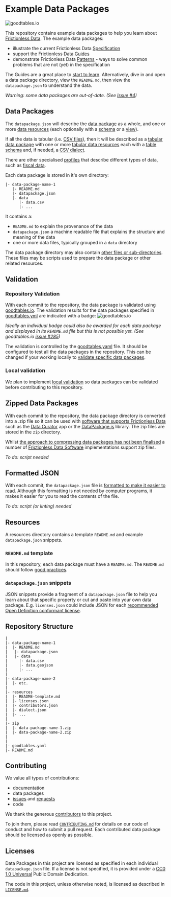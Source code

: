 # Example Data Packages

![goodtables.io](https://goodtables.io/badge/github/frictionlessdata/example-data-packages.svg)

This repository contains example data packages to help you learn about [Frictionless Data](https://frictionlessdata.io/). The example data packages:

- illustrate the current Frictionless Data [Specification](https://frictionlessdata.io/specs/)
- support the Frictionless Data [Guides](https://frictionlessdata.io/guides/)
- demonstrate Frictionless Data [Patterns](https://frictionlessdata.io/specs/patterns/) - ways to solve common problems that are not (yet) in the specification

The Guides are a great place to [start to learn](https://frictionlessdata.io/guides/). Alternatively, dive in and open a data package directory, view the `README.md`, then view the `datapackage.json` to understand the data.

*Warning: some data packages are out-of-date. (See [Issue #4](https://github.com/frictionlessdata/example-data-packages/issues/4))*

## Data Packages

The `datapackage.json` will describe the [data package](https://frictionlessdata.io/specs/data-package/) as a whole, and one or more [data resources](https://frictionlessdata.io/specs/data-resource/) (each optionally with a [schema](https://frictionlessdata.io/specs/data-resource/#resource-schemas) or a [view](https://frictionlessdata.io/specs/views/)).

If all the data is tabular (i.e. [CSV files](https://frictionlessdata.io/guides/csv/)), then it will be described as a [tabular data package](https://frictionlessdata.io/specs/tabular-data-package/) with one or more [tabular data resources](https://frictionlessdata.io/specs/tabular-data-package/) each with a [table schema](https://frictionlessdata.io/specs/table-schema/) and, if needed, a [CSV dialect](https://frictionlessdata.io/specs/csv-dialect/).

There are other specialised [profiles](https://frictionlessdata.io/specs/profiles/) that describe different types of data, such as [fiscal data](https://frictionlessdata.io/specs/fiscal-data-package/).

Each data package is stored in it's own directory:

```
|- data-package-name-1
   |- README.md
   |- datapackage.json
   |- data
      |- data.csv
      |- ...
```

It contains a:

- `README.md` to explain the provenance of the data
- `datapackage.json` a machine readable file that explains the structure and meaning of the data
- one or more data files, typically grouped in a `data` directory

The data package directory may also contain [other files or sub-directories](https://frictionlessdata.io/specs/data-package/#illustrative-structure). These files may be scripts used to prepare the data package or other related resources.

## Validation

### Repository Validation

With each commit to the repository, the data package is validated using [goodtables.io](http://goodtables.io/). The validation results for the data packages specified in [goodtables.yml](goodtables.yml) are indicated with a badge: ![goodtables.io](https://goodtables.io/badge/github/frictionlessdata/example-data-packages.svg)

*Ideally an individual badge could also be awarded for each data package and displayed in its `README.md` file but this is not possible yet. (See goodtables.io [issue #285](https://github.com/frictionlessdata/goodtables.io/issues/285))*

The validation is controlled by the [goodtables.yaml](https://github.com/frictionlessdata/example-data-packages/blob/master/goodtables.yml) file. It should be configured to test all the data packages in the repository. This can be changed if your working locally to [validate specific data packages](https://github.com/frictionlessdata/goodtables.io/blob/master/docs/goodtables_yml.md).

### Local validation

We plan to implement [local validation](https://github.com/frictionlessdata/example-data-packages/issues/6) so data packages can be validated before contributing to this repository.

## Zipped Data Packages

With each commit to the repository, the data package directory is converted into a .zip file so it can be used with [software that supports Frictionless Data ](https://frictionlessdata.io/software/) such as the [Data Curator](http://data-curator.io) app or the [DataPackage.js](https://github.com/frictionlessdata/datapackage-js) library. The zip files are stored in the `zip` directory.

Whilst [the approach to compressing data packages has not been finalised](https://github.com/frictionlessdata/specs/issues/132) a number of [Frictionless Data Software](https://frictionlessdata.io/software/) implementations support zip files.

*To do: script needed*

## Formatted JSON

With each commit, the `datapackage.json` file is [formatted to make it easier to read](https://frictionlessdata.io/guides/publish-faq/#alignment). Although this formatting is not needed by computer programs, it makes it easier for you to read the contents of the file.

*To do: script (or linting) needed*

## Resources

A resources directory contains a template `README.md` and example `datapackage.json` snippets.

### `README.md` template

In this repository, each data package must have a `README.md`. The `README.md` should follow [good practices](https://frictionlessdata.io/guides/publish-faq/#readme).

### `datapackage.json` snippets

JSON snippets provide a fragment of a `datapackage.json` file to help you learn about that specific property or cut and paste into your own data package. E.g. `licenses.json` could include JSON for each [recommended Open Definition conformant license](http://opendefinition.org/licenses/#conformant-licenses).

## Repository Structure

```
|
|- data-package-name-1
|  |- README.md
|   |- datapackage.json
|   |- data
|     |- data.csv
|     |- data.geojson
|     |- ...
|     
|- data-package-name-2
|  |- etc.
|
|- resources
|  |- README-template.md
|  |- licenses.json
|  |- contributors.json
|  |- dialect.json
|  |- ...
|
|- zip
|  |- data-package-name-1.zip
|  |- data-package-name-2.zip
|
|
|- goodtables.yaml
|- README.md   

```

## Contributing

We value all types of contributions:
- documentation
- data packages
- [issues](https://github.com/frictionlessdata/example-data-packages/issues) and [requests](https://github.com/frictionlessdata/example-data-packages/issues)
- code

We thank the generous [contributors](https://github.com/frictionlessdata/example-data-packages/graphs/contributors) to this project.

To join them, please read [`CONTRIBUTING.md`](.github/CONTRIBUTING.md) for details on our code of conduct and how to submit a pull request. Each contributed data package should be licensed as openly as possible.

## Licenses

Data Packages in this project are licensed as specified in each individual `datapackage.json` file.  If a license is not specified, it is provided under a [CC0 1.0 Universal](https://creativecommons.org/publicdomain/zero/1.0/) Public Domain Dedication.

The code in this project, unless otherwise noted, is licensed  as described in [`LICENSE.md`](LICENSE.md).
